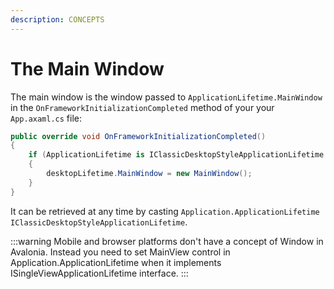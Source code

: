 ```yaml
---
description: CONCEPTS
---
```


# The Main Window

The main window is the window passed to `ApplicationLifetime.MainWindow` in the `OnFrameworkInitializationCompleted` method of your your `App.axaml.cs` file:

```csharp
public override void OnFrameworkInitializationCompleted()
{
    if (ApplicationLifetime is IClassicDesktopStyleApplicationLifetime desktopLifetime)
    {
        desktopLifetime.MainWindow = new MainWindow();
    }
}
```

It can be retrieved at any time by casting `Application.ApplicationLifetime` `IClassicDesktopStyleApplicationLifetime`.

:::warning
Mobile and browser platforms don't have a concept of Window in Avalonia. Instead you need to set MainView control in Application.ApplicationLifetime when it implements ISingleViewApplicationLifetime interface.
:::

### &#x20;<a href="#show-hide-and-close-a-window" id="show-hide-and-close-a-window"></a>
